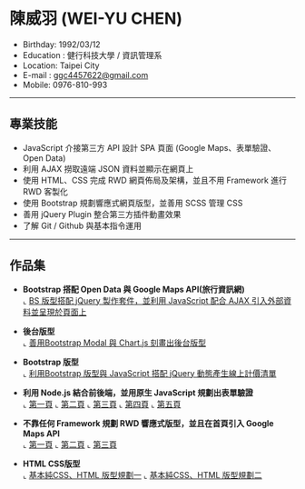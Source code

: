 # 陳威羽 (WEI-YU CHEN)
- Birthday: 1992/03/12
- Education : 健行科技大學 / 資訊管理系
- Location: Taipei City
- E-mail : ggc4457622@gmail.com
- Mobile: 0976-810-993
<hr>

## 專業技能
- JavaScript 介接第三方 API 設計 SPA 頁面 (Google Maps、表單驗證、Open Data)
- 利用 AJAX 撈取遠端 JSON 資料並顯示在網頁上
- 使用 HTML、CSS 完成 RWD 網頁佈局及架構，並且不用 Framework 進行 RWD 客製化
- 使用 Bootstrap 規劃響應式網頁版型，並善用 SCSS 管理 CSS
- 善用 jQuery Plugin 整合第三方插件動畫效果
- 了解 Git / Github 與基本指令運用
<hr>

## 作品集
- <b>Bootstrap 搭配 Open Data 與 Google Maps API(旅行資訊網)</b><br>
  ⌞ <a href="https://wei4457622.github.io/bootstrap-api/" target="_blank">BS 版型搭配 jQuery 製作套件，並利用 JavaScript 配合 AJAX 引入外部資料並呈現於頁面上</a>

- <b>後台版型</b><br>
  ⌞ <a href="https://wei4457622.github.io/ordersystem/" target="_blank">善用Bootstrap Modal 與 Chart.js 刻畫出後台版型</a>

- <b>Bootstrap 版型</b><br>
  ⌞ <a href="https://wei4457622.github.io/source1/" target="_blank">利用Bootstrap 版型與 JavaScript 搭配 jQuery 動態產生線上計價清單</a>

- <b>利用 Node.js 結合前後端，並用原生 JavaScript 規劃出表單驗證</b><br>
  ⌞ <a href="https://wei4457622.github.io/invaildForm/public/index.html" target="_blank">第一頁</a>
  ⌞ <a href="https://wei4457622.github.io/invaildForm/public/step2.html" target="_blank">第二頁</a>
  ⌞ <a href="https://wei4457622.github.io/invaildForm/public/step3.html" target="_blank">第三頁</a>
  ⌞ <a href="https://wei4457622.github.io/invaildForm/public/step4.html" target="_blank">第四頁</a>
  ⌞ <a href="https://wei4457622.github.io/invaildForm/public/step5.html" target="_blank">第五頁</a>

- <b>不靠任何 Framework 規劃 RWD 響應式版型，並且在首頁引入 Google Maps API</b><br>
  ⌞ <a href="https://wei4457622.github.io/RWD/" target="_blank">第一頁</a>
  ⌞ <a href="https://wei4457622.github.io/RWD/order.html" target="_blank">第二頁</a>
  ⌞ <a href="https://wei4457622.github.io/RWD/login.html" target="_blank">第三頁</a>

- <b>HTML CSS版型</b><br>
⌞ <a href="https://wei4457622.github.io/wei0808/" target="_blank">基本純CSS、HTML 版型規劃一</a>
⌞ <a href="https://wei4457622.github.io/wei0809/" target="_blank">基本純CSS、HTML 版型規劃二</a>












